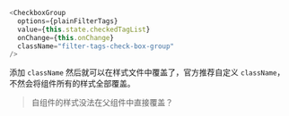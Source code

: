 ```js
<CheckboxGroup
  options={plainFilterTags}
  value={this.state.checkedTagList}
  onChange={this.onChange}
  className="filter-tags-check-box-group"
/>
```

添加 `className` 然后就可以在样式文件中覆盖了，官方推荐自定义 `className`，不然会将组件所有的样式全部覆盖。

> 自组件的样式没法在父组件中直接覆盖？
